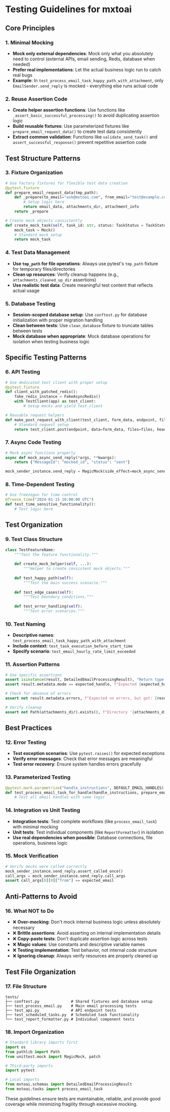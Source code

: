 # Testing Guidelines for mxtoai

## Core Principles

### 1. Minimal Mocking
- **Mock only external dependencies**: Mock only what you absolutely need to control (external APIs, email sending, Redis, database when needed)
- **Prefer real implementations**: Let the actual business logic run to catch real bugs
- **Example**: In `test_process_email_task_happy_path_with_attachment`, only `EmailSender.send_reply` is mocked - everything else runs actual code

### 2. Reuse Assertion Code
- **Create helper assertion functions**: Use functions like `_assert_basic_successful_processing()` to avoid duplicating assertion logic
- **Build reusable fixtures**: Use parameterized fixtures like `prepare_email_request_data()` to create test data consistently
- **Extract common validation**: Functions like `validate_send_task()` and `assert_successful_response()` prevent repetitive assertion code

## Test Structure Patterns

### 3. Fixture Organization
```python
# Use factory fixtures for flexible test data creation
@pytest.fixture
def prepare_email_request_data(tmp_path):
    def _prepare(to_email="ask@mxtoai.com", from_email="test@example.com", ...):
        # Setup logic here
        return email_data, attachments_dir, attachment_info
    return _prepare

# Create mock objects consistently
def create_mock_task(self, task_id: str, status: TaskStatus = TaskStatus.ACTIVE):
    mock_task = Mock()
    # Standard mock setup
    return mock_task
```

### 4. Test Data Management
- **Use `tmp_path` for file operations**: Always use pytest's `tmp_path` fixture for temporary files/directories
- **Clean up resources**: Verify cleanup happens (e.g., `attachments_cleaned_up_dir` assertions)
- **Use realistic test data**: Create meaningful test content that reflects actual usage

### 5. Database Testing
- **Session-scoped database setup**: Use `conftest.py` for database initialization with proper migration handling
- **Clean between tests**: Use `clean_database` fixture to truncate tables between tests
- **Mock database when appropriate**: Mock database operations for isolation when testing business logic

## Specific Testing Patterns

### 6. API Testing
```python
# Use dedicated test client with proper setup
@pytest.fixture
def client_with_patched_redis():
    fake_redis_instance = FakeAsyncRedis()
    with TestClient(app) as test_client:
        # Setup mocks and yield test_client

# Reusable request helpers
def make_post_request_with_client(test_client, form_data, endpoint, files=None):
    # Standard request setup
    return test_client.post(endpoint, data=form_data, files=files, headers=headers)
```

### 7. Async Code Testing
```python
# Mock async functions properly
async def mock_async_send_reply(*args, **kwargs):
    return {"MessageId": "mocked_id", "status": "sent"}

mock_sender_instance.send_reply = MagicMock(side_effect=mock_async_send_reply)
```

### 8. Time-Dependent Testing
```python
# Use freezegun for time control
@freeze_time("2024-01-15 10:00:00 UTC")
def test_time_sensitive_functionality():
    # Test logic here
```

## Test Organization

### 9. Test Class Structure
```python
class TestFeatureName:
    """Test the feature functionality."""
    
    def create_mock_helper(self, ...):
        """Helper to create consistent mock objects."""
        
    def test_happy_path(self):
        """Test the main success scenario."""
        
    def test_edge_cases(self):
        """Test boundary conditions."""
        
    def test_error_handling(self):
        """Test error scenarios."""
```

### 10. Test Naming
- **Descriptive names**: `test_process_email_task_happy_path_with_attachment`
- **Include context**: `test_task_execution_before_start_time`
- **Specify scenario**: `test_email_hourly_rate_limit_exceeded`

### 11. Assertion Patterns
```python
# Use specific assertions
assert isinstance(result, DetailedEmailProcessingResult), "Return type mismatch"
assert result.metadata.mode == expected_handle, f"Expected {expected_handle}, got {result.metadata.mode}"

# Check for absence of errors
assert not result.metadata.errors, f"Expected no errors, but got: {result.metadata.errors}"

# Verify cleanup
assert not Path(attachments_dir).exists(), f"Directory '{attachments_dir}' was not cleaned up"
```

## Best Practices

### 12. Error Testing
- **Test exception scenarios**: Use `pytest.raises()` for expected exceptions
- **Verify error messages**: Check that error messages are meaningful
- **Test error recovery**: Ensure system handles errors gracefully

### 13. Parameterized Testing
```python
@pytest.mark.parametrize("handle_instructions", DEFAULT_EMAIL_HANDLES)
def test_process_email_task_for_handle(handle_instructions, prepare_email_request_data):
    # Test all email handles with same logic
```

### 14. Integration vs Unit Testing
- **Integration tests**: Test complete workflows (like `process_email_task`) with minimal mocking
- **Unit tests**: Test individual components (like `ReportFormatter`) in isolation
- **Use real dependencies when possible**: Database connections, file operations, business logic

### 15. Mock Verification
```python
# Verify mocks were called correctly
mock_sender_instance.send_reply.assert_called_once()
call_args = mock_sender_instance.send_reply.call_args
assert call_args[0][0]["from"] == expected_email
```

## Anti-Patterns to Avoid

### 16. What NOT to Do
- ❌ **Over-mocking**: Don't mock internal business logic unless absolutely necessary
- ❌ **Brittle assertions**: Avoid asserting on internal implementation details
- ❌ **Copy-paste tests**: Don't duplicate assertion logic across tests
- ❌ **Magic values**: Use constants and descriptive variable names
- ❌ **Testing implementation**: Test behavior, not internal code structure
- ❌ **Ignoring cleanup**: Always verify resources are properly cleaned up

## Test File Organization

### 17. File Structure
```
tests/
├── conftest.py              # Shared fixtures and database setup
├── test_process_email.py    # Main email processing tests
├── test_api.py              # API endpoint tests  
├── test_scheduled_tasks.py  # Scheduled task functionality
└── test_report_formatter.py # Individual component tests
```

### 18. Import Organization
```python
# Standard library imports first
import os
from pathlib import Path
from unittest.mock import MagicMock, patch

# Third-party imports
import pytest

# Local imports
from mxtoai.schemas import DetailedEmailProcessingResult
from mxtoai.tasks import process_email_task
```

These guidelines ensure tests are maintainable, reliable, and provide good coverage while minimizing fragility through excessive mocking.
